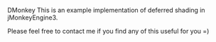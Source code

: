 DMonkey
This is an example implementation of deferred shading in jMonkeyEngine3.

Please feel free to contact me if you find any of this useful for you =)

